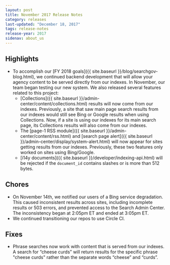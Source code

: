 ```yaml
---
layout: post
title: November 2017 Release Notes
category: releases
last-updated: "December 18, 2017"
tags: release-notes
release-year: 2017
sidenav: about_us
---
```


## Highlights
* To accomplish our [FY 2018 goals]({{ site.baseurl }}/blog/searchgov-blog.html), we continued backend development that will allow your agency content to be served directly from our indexes. In November, our team began testing our new system. We also released several features related to this project:
   * [Collections]({{ site.baseurl }}/admin-center/content/collections.html) results will now come from our indexes. Previously, a site that saw main page search results from our indexes would still see Bing or Google results when using Collections. Now, if a site is using our indexes for its main search page, its Collections results will also come from our indexes.
   * The [page-1 RSS module]({{ site.baseurl }}/admin-center/content/rss.html) and [search page alert]({{ site.baseurl }}/admin-center/display/system-alert.html) will now appear for sites getting results from our indexes. Previously, these two features only worked on sites using Bing/Google.
   * [i14y documents]({{ site.baseurl }}/developer/indexing-api.html) will be rejected if the `document_id` contains slashes or is more than 512 bytes.

## Chores
* On November 14th, we notified our users of a Bing service degradation. This caused inconsistent results across sites, including incomplete results or 503 errors, and prevented access to the Search Admin Center. The inconsistency began at 2:05pm ET and ended at 3:05pm ET.
* We continued transitioning our repos to use Circle CI.

## Fixes
* Phrase searches now work with content that is served from our indexes. A search for “cheese curds” will return results for the specific phrase "cheese curds" rather than the separate words “cheese” and “curds”.
